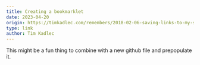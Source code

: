 ```yaml
---
title: Creating a bookmarklet
date: 2023-04-20
origin: https://timkadlec.com/remembers/2018-02-06-saving-links-to-my-site-with-a-bookmarklet/
type: link
author: Tim Kadlec
---
```


This might be a fun thing to combine with a new github file and prepopulate it.
